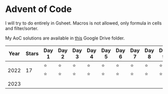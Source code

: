# Advent of Code

I will try to do entirely in Gsheet. Macros is not allowed, only formula in cells and filter/sorter.


My AoC solutions are available in [this](https://drive.google.com/drive/folders/1yzT71M4KlefFeoM2FBW96KCFNZM5IlY3?usp=sharing) Google Drive folder.


| Year | Stars |        Day 1         |        Day 2         |        Day 3         |        Day 4         |        Day 5         |        Day 6         |        Day 7         |        Day 8         |        Day 9         |        Day 10        |        Day 11        |        Day 12        |        Day 13        |        Day 14        |        Day 15        |        Day 16        |        Day 17        |        Day 18        |        Day 19        |        Day 20        |        Day 21        |        Day 22        |        Day 23        |        Day 24        |        Day 25        |
| ---- | ----- | -------------------- | -------------------- | -------------------- | -------------------- | -------------------- | -------------------- | -------------------- | -------------------- | -------------------- | -------------------- | -------------------- | -------------------- | -------------------- | -------------------- | -------------------- | -------------------- | -------------------- | -------------------- | -------------------- | -------------------- | -------------------- | -------------------- | -------------------- | -------------------- | -------------------- |
| 2022 |   17  | :star: <br /> :star: | :star: <br /> :star: | :star: <br /> :star: | :star: <br /> :star: | :star: <br /> :star: | :star: <br /> :star: | :star: <br /> :star: | :star: <br /> :star: | :star: <br /> :star: | :star: <br /> :star: | :star: <br /> :star: | :star: <br /> :star: | :star: <br /> :star: | :star: <br /> :star: | :star: <br /> :star: | :star: <br /> :star: | :star: <br /> :star: | :star: <br /> :star: | :star: <br /> :star: | :star: <br /> :star: | :star: <br /> :star: | :star: <br /> :star: | :star: <br /> :star: | :star: <br /> :star: | :star: <br /> :star: |
| 2023 |       |                      |                      |                      |                      |                      |                      |                      |                      |                      |                      |                      |                      |                      |                      |                      |                      |                      |                      |                      |                      |                      |                      |                      |                      |                      |